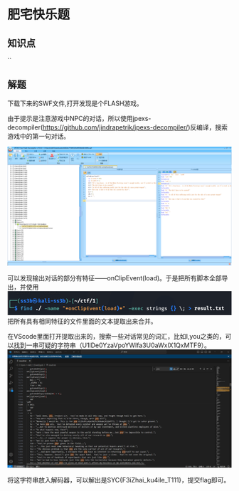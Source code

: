# 肥宅快乐题

## 知识点

``

## 解题

下载下来的SWF文件,打开发现是个FLASH游戏。

由于提示是注意游戏中NPC的对话，所以使用jpexs-decompiler(https://github.com/jindrapetrik/jpexs-decompiler/)反编译，搜索游戏中的第一句对话。

![](./img/肥宅快乐题-1.png)

可以发现输出对话的部分有特征——onClipEvent(load)。于是把所有脚本全部导出，并使用
![](./img/肥宅快乐题-2.png)把所有具有相同特征的文件里面的文本提取出来合并。

在VScode里面打开提取出来的，搜索一些对话常见的词汇，比如I,you之类的，可以找到一串可疑的字符串（U1lDe0YzaVpoYWlfa3U0aWxlX1QxMTF9）。
![](./img/肥宅快乐题-3.png)

将这字符串放入解码器，可以解出是SYC{F3iZhai_ku4ile_T111}，提交flag即可。